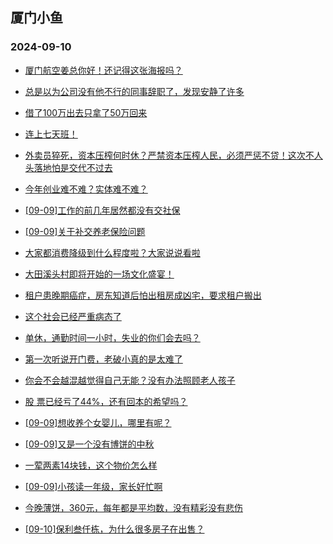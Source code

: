 ## 厦门小鱼 
### 2024-09-10

+ [厦门航空姜总你好！还记得这张海报吗？](http://bbs.xmfish.com/read-htm-tid-18241582.html)

+ [总是以为公司没有他不行的同事辞职了，发现安静了许多](http://bbs.xmfish.com/read-htm-tid-18241412.html)

+ [借了100万出去只拿了50万回来](http://bbs.xmfish.com/read-htm-tid-18241423.html)

+ [连上七天班！](http://bbs.xmfish.com/read-htm-tid-18241515.html)

+ [外卖员猝死，资本压榨何时休？严禁资本压榨人民，必须严惩不贷！这次不人头落地怕是交代不过去](http://bbs.xmfish.com/read-htm-tid-18241431.html)

+ [今年创业难不难？实体难不难？](http://bbs.xmfish.com/read-htm-tid-18241541.html)

+ [[09-09]工作的前几年居然都没有交社保](http://bbs.xmfish.com/read-htm-tid-18241494.html)

+ [[09-09]关于补交养老保险问题](http://bbs.xmfish.com/read-htm-tid-18241459.html)

+ [大家都消费降级到什么程度啦？大家说说看啦](http://bbs.xmfish.com/read-htm-tid-18241637.html)

+ [大田溪头村即将开始的一场文化盛宴！](http://bbs.xmfish.com/read-htm-tid-18241439.html)

+ [租户患晚期癌症，房东知道后怕出租房成凶宅，要求租户搬出](http://bbs.xmfish.com/read-htm-tid-18241587.html)

+ [这个社会已经严重病态了](http://bbs.xmfish.com/read-htm-tid-18241702.html)

+ [单休，通勤时间一小时，失业的你们会去吗？](http://bbs.xmfish.com/read-htm-tid-18241710.html)

+ [第一次听说开门费，老破小真的是太难了](http://bbs.xmfish.com/read-htm-tid-18241676.html)

+ [你会不会越混越觉得自己无能？没有办法照顾老人孩子](http://bbs.xmfish.com/read-htm-tid-18241613.html)

+ [股 票已经亏了44%，还有回本的希望吗？](http://bbs.xmfish.com/read-htm-tid-18241734.html)

+ [[09-09]想收养个女婴儿，哪里有呢？](http://bbs.xmfish.com/read-htm-tid-18241675.html)

+ [[09-09]又是一个没有博饼的中秋](http://bbs.xmfish.com/read-htm-tid-18241729.html)

+ [一荤两素14块钱，这个物价怎么样](http://bbs.xmfish.com/read-htm-tid-18241691.html)

+ [[09-09]小孩读一年级，家长好忙啊](http://bbs.xmfish.com/read-htm-tid-18241728.html)

+ [今晚薄饼，360元，每年都是平均数，没有精彩没有悲伤](http://bbs.xmfish.com/read-htm-tid-18241773.html)

+ [[09-10]保利叁仟栋，为什么很多房子在出售？](http://bbs.xmfish.com/read-htm-tid-18241895.html)

